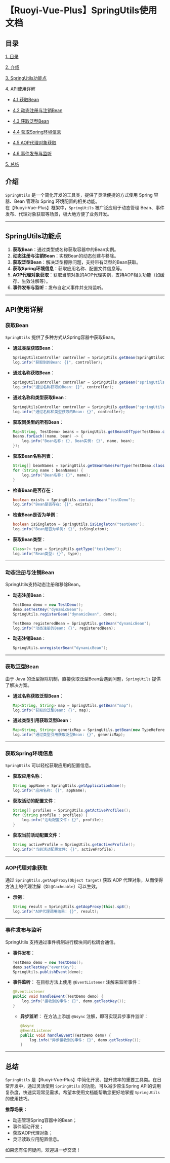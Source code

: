 # 【Ruoyi-Vue-Plus】SpringUtils使用文档

## 目录

[1. 目录](#目录)

[2. 介绍](#介绍)

[3. SpringUtils功能点](#springutils功能点)

[4. API使用详解](#api使用详解)

- [4.1 获取Bean](#获取bean)

- [4.2 动态注册与注销Bean](#动态注册与注销bean)

- [4.3 获取泛型Bean](#获取泛型bean)

- [4.4 获取Spring环境信息](#获取spring环境信息)

- [4.5 AOP代理对象获取](#aop代理对象获取)

- [4.6 事件发布与监听](#事件发布与监听)

[5. 总结](#总结)



## 介绍

`SpringUtils` 是一个简化开发的工具类，提供了灵活便捷的方式使用 Spring 容器、Bean 管理和 Spring 环境配置的相关功能。  
在【Ruoyi-Vue-Plus】框架中，`SpringUtils` 被广泛应用于动态管理 Bean、事件发布、代理对象获取等场景，极大地方便了业务开发。

---

## SpringUtils功能点

1. **获取Bean**：通过类型或名称获取容器中的Bean实例。
2. **动态注册与注销Bean**：实现Bean的动态创建与移除。
3. **获取泛型Bean**：解决泛型擦除问题，支持带有泛型的Bean获取。
4. **获取Spring环境信息**：获取应用名称、配置文件信息等。
5. **AOP代理对象获取**：获取当前对象的AOP代理实例，支持AOP相关功能（如缓存、生效注解等）。
6. **事件发布与监听**：发布自定义事件并支持监听。

---

## API使用详解

### 获取Bean

`SpringUtils` 提供了多种方式从Spring容器中获取Bean。

- **通过类型获取Bean**：
    ```java
    SpringUtilsController controller = SpringUtils.getBean(SpringUtilsController.class);
    log.info("获取到的Bean: {}", controller);
    ```

- **通过名称获取Bean**：
    ```java
    SpringUtilsController controller = SpringUtils.getBean("springUtilsController");
    log.info("通过名称获取的Bean: {}", controller);
    ```

- **通过名称和类型获取Bean**：
    ```java
    SpringUtilsController controller = SpringUtils.getBean("springUtilsController", SpringUtilsController.class);
    log.info("通过名称和类型获取的Bean: {}", controller);
    ```

- **获取同类型的所有Bean**：
    ```java
    Map<String, TestDemo> beans = SpringUtils.getBeansOfType(TestDemo.class);
    beans.forEach((name, bean) -> {
        log.info("Bean名称: {}, Bean实例: {}", name, bean);
    });
    ```

- **获取Bean名称列表**：
    ```java
    String[] beanNames = SpringUtils.getBeanNamesForType(TestDemo.class);
    for (String name : beanNames) {
        log.info("Bean名称: {}", name);
    }
    ```

- **检查Bean是否存在**：
    ```java
    boolean exists = SpringUtils.containsBean("testDemo");
    log.info("Bean是否存在: {}", exists);
    ```

- **检查Bean是否为单例**：
    ```java
    boolean isSingleton = SpringUtils.isSingleton("testDemo");
    log.info("Bean是否为单例: {}", isSingleton);
    ```

- **获取Bean类型**：
    ```java
    Class<?> type = SpringUtils.getType("testDemo");
    log.info("Bean类型: {}", type);
    ```

---

### 动态注册与注销Bean

SpringUtils支持动态注册和移除Bean。

- **动态注册Bean**：
    ```java
    TestDemo demo = new TestDemo();
    demo.setTestKey("dynamicBean");
    SpringUtils.registerBean("dynamicBean", demo);
    
    TestDemo registeredBean = SpringUtils.getBean("dynamicBean");
    log.info("动态注册的Bean: {}", registeredBean);
    ```

- **动态注销Bean**：
    ```java
    SpringUtils.unregisterBean("dynamicBean");
    ```

---

### 获取泛型Bean

由于 Java 的泛型擦除机制，直接获取泛型Bean会遇到问题，`SpringUtils` 提供了解决方案。

- **通过名称获取泛型Bean**：
    ```java
    Map<String, String> map = SpringUtils.getBean("map");
    log.info("获取的泛型Bean: {}", map);
    ```

- **通过类型引用获取泛型Bean**：
    ```java
    Map<String, String> genericMap = SpringUtils.getBean(new TypeReference<Map<String, String>>() {});
    log.info("通过类型引用获取泛型Bean: {}", genericMap);
    ```

---

### 获取Spring环境信息

`SpringUtils` 可以轻松获取应用的配置信息。

- **获取应用名称**：
    ```java
    String appName = SpringUtils.getApplicationName();
    log.info("应用名称: {}", appName);
    ```

- **获取活动的配置文件**：
    ```java
    String[] profiles = SpringUtils.getActiveProfiles();
    for (String profile : profiles) {
        log.info("活动配置文件: {}", profile);
    }
    ```

- **获取当前活动配置文件**：
    ```java
    String activeProfile = SpringUtils.getActiveProfile();
    log.info("当前活动配置文件: {}", activeProfile);
    ```

---

### AOP代理对象获取

通过 `SpringUtils.getAopProxy(Object target)` 获取 AOP 代理对象，从而使得方法上的代理注解（如 `@Cacheable`）可以生效。

- **示例**：
    
    ```java
    String result = SpringUtils.getAopProxy(this).sp8();
    log.info("AOP代理调用结果: {}", result);
    ```

---

### 事件发布与监听

SpringUtils 支持通过事件机制进行模块间的松耦合通信。

- **事件发布**：
    ```java
    TestDemo demo = new TestDemo();
    demo.setTestKey("eventKey");
    SpringUtils.publishEvent(demo);
    ```

- **事件监听**：
    在目标方法上使用 `@EventListener` 注解来监听事件：
    ```java
    @EventListener
    public void handleEvent(TestDemo demo) {
        log.info("接收到的事件: {}", demo.getTestKey());
    }
    ```

    - **异步监听**：
        在方法上添加 `@Async` 注解，即可实现异步事件监听：
        ```java
        @Async
        @EventListener
        public void handleEvent(TestDemo demo) {
            log.info("异步接收到的事件: {}", demo.getTestKey());
        }
        ```

---

## 总结

`SpringUtils` 是【Ruoyi-Vue-Plus】中简化开发、提升效率的重要工具类。在日常开发中，通过灵活使用 `SpringUtils` 的功能，可以减少原生Spring API的调用复杂度，快速实现常见需求。希望本使用文档能帮助您更好地掌握 `SpringUtils` 的使用技巧。

**推荐场景：**
- 动态管理Spring容器中的Bean；
- 事件驱动开发；
- 获取AOP代理对象；
- 灵活读取应用配置信息。

如果您有任何疑问，欢迎进一步交流！

---
